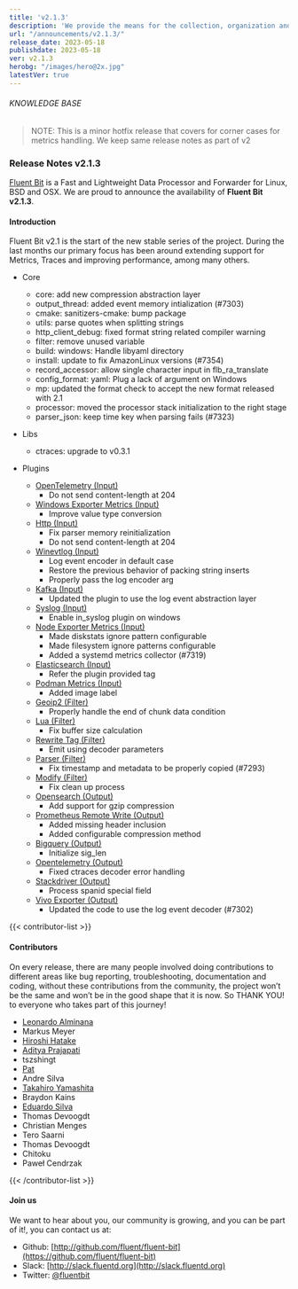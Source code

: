 ```yaml
---
title: 'v2.1.3'
description: 'We provide the means for the collection, organization and computerized retrieval of knowledge and Lightweight Data Forwarder for Linux, BSD, macOS and Windows.'
url: "/announcements/v2.1.3/"
release_date: 2023-05-18
publishdate: 2023-05-18
ver: v2.1.3
herobg: "/images/hero@2x.jpg"
latestVer: true
---
```


###### KNOWLEDGE BASE

> NOTE: This is a minor hotfix release that covers for corner cases for metrics handling. We keep same
release notes as part of v2

### Release Notes v2.1.3

[Fluent Bit](https://fluentbit.io) is a Fast and Lightweight Data Processor and Forwarder for Linux,
BSD and OSX. We are proud to announce the availability of **Fluent Bit v2.1.3**.

#### Introduction

Fluent Bit v2.1 is the start of the new stable series of the project. During the last months our primary focus has been around extending support for Metrics, Traces and improving performance, among many others.

 - Core
   - core: add new compression abstraction layer
   - output_thread: added event memory intialization (#7303)
   - cmake: sanitizers-cmake: bump package
   - utils: parse quotes when splitting strings
   - http_client_debug: fixed format string related compiler warning
   - filter: remove unused variable
   - build: windows: Handle libyaml directory
   - install: update to fix AmazonLinux versions (#7354)
   - record_accessor: allow single character input in flb_ra_translate
   - config_format: yaml: Plug a lack of argument on Windows
   - mp: updated the format check to accept the new format released with 2.1
   - processor: moved the processor stack initialization to the right stage
   - parser_json: keep time key when parsing fails (#7323)

- Libs
   - ctraces: upgrade to v0.3.1

 - Plugins
   - [OpenTelemetry (Input)](https://docs.fluentbit.io/manual/2.1/pipeline/inputs/opentelemetry/)
      - Do not send content-length at 204
   - [Windows Exporter Metrics (Input)](https://docs.fluentbit.io/manual/2.1/pipeline/inputs/windows-exporter-metrics/)
      - Improve value type conversion
   - [Http (Input)](https://docs.fluentbit.io/manual/2.1/pipeline/inputs/http/)
      - Fix parser memory reinitialization
      - Do not send content-length at 204
   - [Winevtlog (Input)](https://docs.fluentbit.io/manual/2.1/pipeline/inputs/windows-event-log-winevtlog/)
      - Log event encoder in default case
      - Restore the previous behavior of packing string inserts
      - Properly pass the log encoder arg
   - [Kafka (Input)](https://docs.fluentbit.io/manual/2.1/pipeline/inputs/kafka/)
      - Updated the plugin to use the log event abstraction layer
   - [Syslog (Input)](https://docs.fluentbit.io/manual/2.1/pipeline/inputs/syslog/)
      - Enable in_syslog plugin on windows
   - [Node Exporter Metrics (Input)](https://docs.fluentbit.io/manual/2.1/pipeline/inputs/node-exporter-metrics/)
      - Made diskstats ignore pattern configurable
      - Made filesystem ignore patterns configurable
      - Added a systemd metrics collector (#7319)
   - [Elasticsearch (Input)](https://docs.fluentbit.io/manual/2.1/pipeline/inputs/elasticsearch/)
      - Refer the plugin provided tag
   - [Podman Metrics (Input)](https://docs.fluentbit.io/manual/2.1/pipeline/inputs/podman-metrics/)
      - Added image label
   - [Geoip2 (Filter)](https://docs.fluentbit.io/manual/2.1/pipeline/filters/geoip2/)
      - Properly  handle the end of chunk data condition
   - [Lua (Filter)](https://docs.fluentbit.io/manual/2.1/pipeline/filters/lua/)
      - Fix buffer size calculation
   - [Rewrite Tag (Filter)](https://docs.fluentbit.io/manual/2.1/pipeline/filters/rewrite-tag/)
      - Emit using decoder parameters
   - [Parser (Filter)](https://docs.fluentbit.io/manual/2.1/pipeline/filters/parser/)
      - Fix timestamp and metadata to be properly copied (#7293)
   - [Modify (Filter)](https://docs.fluentbit.io/manual/2.1/pipeline/filters/modify/)
      - Fix clean up process
   - [Opensearch (Output)](https://docs.fluentbit.io/manual/pipeline/outputs/opensearch/)
      - Add support for gzip compression
   - [Prometheus Remote Write (Output)](https://docs.fluentbit.io/manual/2.1/pipeline/outputs/prometheus-remote-write/)
      - Added missing header inclusion
      - Added configurable compression method
   - [Bigquery (Output)](https://docs.fluentbit.io/manual/2.1/pipeline/outputs/bigquery/)
      - Initialize sig_len
   - [Opentelemetry (Output)](https://docs.fluentbit.io/manual/2.1/pipeline/outputs/opentelemetry/)
      - Fixed ctraces decoder error handling
   - [Stackdriver (Output)](https://docs.fluentbit.io/manual/2.1/pipeline/outputs/stackdriver/)
      - Process spanid special field
   - [Vivo Exporter (Output)](https://docs.fluentbit.io/manual/2.1/pipeline/outputs/vivo-exporter/)
      - Updated the code to use the log event decoder (#7302)

{{< contributor-list >}}
#### Contributors

On every release, there are many people involved doing contributions to different areas like bug reporting, troubleshooting, documentation and coding, without these contributions from the community, the project won’t be the same and won’t be in the good shape that it is now. So THANK YOU! to everyone who takes part of this journey!

- [Leonardo Alminana](https://github.com/leonardo-albertovich)
- Markus Meyer
- [Hiroshi Hatake](https://github.com/cosmo0920)
- [Aditya Prajapati](https://github.com/Syn3rman)
- tszshingt
- [Pat](https://github.com/patrick-stephens)
- Andre Silva
- [Takahiro Yamashita](https://github.com/nokute78)
- Braydon Kains
- [Eduardo Silva](https://github.com/edsiper)
- Thomas Devoogdt
- Christian Menges
- Tero Saarni
- Thomas Devoogdt
- Chitoku
- Paweł Cendrzak

{{< /contributor-list >}}

#### Join us

We want to hear about you, our community is growing, and you can be part of it!, you can contact us at:

* Github: [http://github.com/fluent/fluent-bit](https://github.com/fluent/fluent-bit)
* Slack: [http://slack.fluentd.org](http://slack.fluentd.org)
* Twitter: [@fluentbit](https://twitter.com/fluentbit)